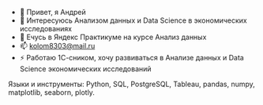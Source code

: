 - 👋 Привет, я Андрей
- 👀 Интересуюсь Анализом данных и Data Science в экономических исследованиях
- 🌱 Eчусь в  Яндекс Практикуме на курсе Анализ данных 
- 📫 kolom8303@mail.ru
- ⚡ Работаю 1С-сником, хочу развиваться в Анализе данных и Data Science экономических исследований
<!---
kolom83/kolom83 is a ✨ special ✨ repository because its `README.md` (this file) appears on your GitHub profile.
You can click the Preview link to take a look at your changes.
--->
Языки и инструменты:
Python, SQL, PostgreSQL, Tableau, pandas, numpy, matplotlib, seaborn, plotly.
